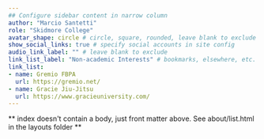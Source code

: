 ```yaml
---
## Configure sidebar content in narrow column
author: "Marcio Santetti"
role: "Skidmore College"
avatar_shape: circle # circle, square, rounded, leave blank to exclude
show_social_links: true # specify social accounts in site config
audio_link_label: "" # leave blank to exclude
link_list_label: "Non-academic Interests" # bookmarks, elsewhere, etc.
link_list:
- name: Gremio FBPA
  url: https://gremio.net/
- name: Gracie Jiu-Jitsu
  url: https://www.gracieuniversity.com/
---
```


** index doesn't contain a body, just front matter above.
See about/list.html in the layouts folder **